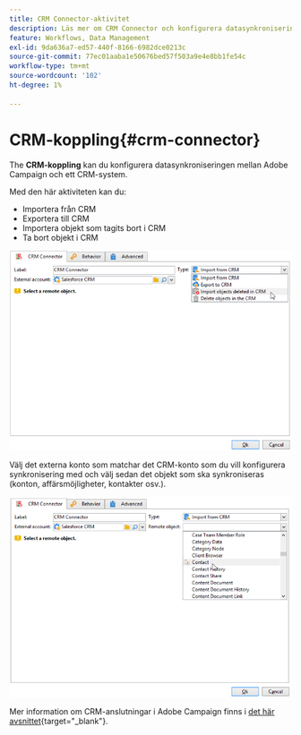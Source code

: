 ```yaml
---
title: CRM Connector-aktivitet
description: Läs mer om CRM Connector och konfigurera datasynkronisering
feature: Workflows, Data Management
exl-id: 9da636a7-ed57-440f-8166-6982dce0213c
source-git-commit: 77ec01aaba1e50676bed57f503a9e4e8bb1fe54c
workflow-type: tm+mt
source-wordcount: '102'
ht-degree: 1%

---
```


# CRM-koppling{#crm-connector}

The **CRM-koppling** kan du konfigurera datasynkroniseringen mellan Adobe Campaign och ett CRM-system.

Med den här aktiviteten kan du:

* Importera från CRM
* Exportera till CRM
* Importera objekt som tagits bort i CRM
* Ta bort objekt i CRM

![](assets/crm_task_select_op.png)

Välj det externa konto som matchar det CRM-konto som du vill konfigurera synkronisering med och välj sedan det objekt som ska synkroniseras (konton, affärsmöjligheter, kontakter osv.).

![](assets/crm_task_select_obj.png)

Mer information om CRM-anslutningar i Adobe Campaign finns i [det här avsnittet](https://experienceleague.adobe.com/docs/campaign/campaign-v8/connect/ac-crm/crm.html){target="_blank"}.
